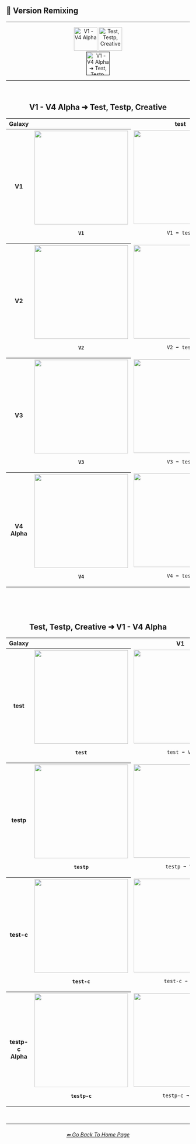 <h2>🧬 Version Remixing</h2>

<hr><!--------------->

<div align="center">

[<img src="https://github.com/willwulfken/MidJourney-Styles-and-Keywords-Reference/blob/main/Images/Repo_Parts/Buttons/Comparison_Page_Buttons/Groups/button_v1-v4_alpha_inactive.webp?raw=true" alt="V1 - V4 Alpha" height="64" />](https://github.com/willwulfken/MidJourney-Styles-and-Keywords-Reference/blob/main/Pages/Comparison_Pages/Version_Remixing/V1-V4_Alpha.md)
[<img src="https://github.com/willwulfken/MidJourney-Styles-and-Keywords-Reference/blob/main/Images/Repo_Parts/Buttons/Comparison_Page_Buttons/Groups/button_test_testp_creative_inactive.webp?raw=true" alt="Test, Testp, Creative" height="64" />](https://github.com/willwulfken/MidJourney-Styles-and-Keywords-Reference/blob/main/Pages/Comparison_Pages/Version_Remixing/test_testp_creative.md)
<br>
[<img src="https://github.com/willwulfken/MidJourney-Styles-and-Keywords-Reference/blob/main/Images/Repo_Parts/Buttons/Comparison_Page_Buttons/Groups/button_v1-v4_alpha_test_testp_creative_active.webp?raw=true" alt="V1 - V4 Alpha ➜ Test, Testp, Creative" height="64" />]()

</div>

<hr>
<br>

<div align="center">

<h2>V1 - V4 Alpha ➜ Test, Testp, Creative</h2>
<table>
	<tr align=center valign=middle>
		<th>Galaxy</th>
		<th></th>
		<th>test</th>
		<th>testp</th>
		<th>test creative</th>
		<th>testp creative</th>
	</tr>
	<tr align=center valign=middle>
		<th>V1</th>
		<th><img src="https://github.com/willwulfken/MidJourney-Styles-and-Keywords-Reference/blob/main/Images/Comparison_Page_Images/Version_Remixing/MJ_V1/Galaxy_V1_(1).png?raw=true" width="256" /><p><b><code>V1</code></b></p></th>
		<td><img src="https://github.com/willwulfken/MidJourney-Styles-and-Keywords-Reference/blob/main/Images/Comparison_Page_Images/Version_Remixing/MJ_V1/Galaxy_V1_test_(1).png?raw=true" width="256" /><p><code>V1 ➡ test</code></p></td>
		<td><img src="https://github.com/willwulfken/MidJourney-Styles-and-Keywords-Reference/blob/main/Images/Comparison_Page_Images/Version_Remixing/MJ_V1/Galaxy_V1_testp_(1).png?raw=true" width="256" /><p><code>V1 ➡ testp</code></p></td>
		<td><img src="https://github.com/willwulfken/MidJourney-Styles-and-Keywords-Reference/blob/main/Images/Comparison_Page_Images/Version_Remixing/MJ_V1/Galaxy_V1_test-creative_(2).png?raw=true" width="256" /><p><code>V1 ➡ test creative</code></p></td>
		<td><img src="https://github.com/willwulfken/MidJourney-Styles-and-Keywords-Reference/blob/main/Images/Comparison_Page_Images/Version_Remixing/MJ_V1/Galaxy_V1_testp-creative_(2).png?raw=true" width="256" /><p><code>V1 ➡ testp creative</code></p></td>
	</tr>
	<tr align=center valign=middle>
		<th>V2</th>
		<th><img src="https://github.com/willwulfken/MidJourney-Styles-and-Keywords-Reference/blob/main/Images/Comparison_Page_Images/Version_Remixing/MJ_V2/Galaxy_V2_(4).png?raw=true" width="256" /><p><b><code>V2</code></b></p></th>
		<td><img src="https://github.com/willwulfken/MidJourney-Styles-and-Keywords-Reference/blob/main/Images/Comparison_Page_Images/Version_Remixing/MJ_V2/Galaxy_V2_test_(1).png?raw=true" width="256" /><p><code>V2 ➡ test</code></p></td>
		<td><img src="https://github.com/willwulfken/MidJourney-Styles-and-Keywords-Reference/blob/main/Images/Comparison_Page_Images/Version_Remixing/MJ_V2/Galaxy_V2_testp_(1).png?raw=true" width="256" /><p><code>V2 ➡ testp</code></p></td>
		<td><img src="https://github.com/willwulfken/MidJourney-Styles-and-Keywords-Reference/blob/main/Images/Comparison_Page_Images/Version_Remixing/MJ_V2/Galaxy_V2_test-creative_(1).png?raw=true" width="256" /><p><code>V2 ➡ test creative</code></p></td>
		<td><img src="https://github.com/willwulfken/MidJourney-Styles-and-Keywords-Reference/blob/main/Images/Comparison_Page_Images/Version_Remixing/MJ_V2/Galaxy_V2_testp-creative_(1).png?raw=true" width="256" /><p><code>V2 ➡ testp creative</code></p></td>
	</tr>
	<tr align=center valign=middle>
		<th>V3</th>
		<th><img src="https://github.com/willwulfken/MidJourney-Styles-and-Keywords-Reference/blob/main/Images/Comparison_Page_Images/Version_Remixing/MJ_V3/Galaxy_V3_(3).png?raw=true" width="256" /><p><b><code>V3</code></b></p></th>
		<td><img src="https://github.com/willwulfken/MidJourney-Styles-and-Keywords-Reference/blob/main/Images/Comparison_Page_Images/Version_Remixing/MJ_V3/Galaxy_V3_test_(1).png?raw=true" width="256" /><p><code>V3 ➡ test</code></p></td>
		<td><img src="https://github.com/willwulfken/MidJourney-Styles-and-Keywords-Reference/blob/main/Images/Comparison_Page_Images/Version_Remixing/MJ_V3/Galaxy_V3_testp_(1).png?raw=true" width="256" /><p><code>V3 ➡ testp</code></p></td>
		<td><img src="https://github.com/willwulfken/MidJourney-Styles-and-Keywords-Reference/blob/main/Images/Comparison_Page_Images/Version_Remixing/MJ_V3/Galaxy_V3_test-creative_(1).png?raw=true" width="256" /><p><code>V3 ➡ test creative</code></p></td>
		<td><img src="https://github.com/willwulfken/MidJourney-Styles-and-Keywords-Reference/blob/main/Images/Comparison_Page_Images/Version_Remixing/MJ_V3/Galaxy_V3_testp-creative_(1).png?raw=true" width="256" /><p><code>V3 ➡ testp creative</code></p></td>
	</tr>
	<tr align=center valign=middle>
		<th>V4 Alpha</th>
		<th><img src="https://github.com/willwulfken/MidJourney-Styles-and-Keywords-Reference/blob/main/Images/Comparison_Page_Images/Version_Remixing/MJ_V4_Alpha/Galaxy_V4_(2).png?raw=true" width="256" /><p><b><code>V4</code></b></p></th>
		<td><img src="https://github.com/willwulfken/MidJourney-Styles-and-Keywords-Reference/blob/main/Images/Comparison_Page_Images/Version_Remixing/MJ_V4_Alpha/Galaxy_V4_test_(2).png?raw=true" width="256" /><p><code>V4 ➡ test</code></p></td>
		<td><img src="https://github.com/willwulfken/MidJourney-Styles-and-Keywords-Reference/blob/main/Images/Comparison_Page_Images/Version_Remixing/MJ_V4_Alpha/Galaxy_V4_testp_(2).png?raw=true" width="256" /><p><code>V4 ➡ testp</code></p></td>
		<td><img src="https://github.com/willwulfken/MidJourney-Styles-and-Keywords-Reference/blob/main/Images/Comparison_Page_Images/Version_Remixing/MJ_V4_Alpha/Galaxy_V4_test-creative_(2).png?raw=true" width="256" /><p><code>V4 ➡ test creative</code></p></td>
		<td><img src="https://github.com/willwulfken/MidJourney-Styles-and-Keywords-Reference/blob/main/Images/Comparison_Page_Images/Version_Remixing/MJ_V4_Alpha/Galaxy_V4_testp-creative_(2).png?raw=true" width="256" /><p><code>V4 ➡ testp creative</code></p></td>
	</tr>
</table>

<br><br><br>

<h2>Test, Testp, Creative ➜ V1 - V4 Alpha</h2>
<table>
	<tr align=center valign=middle>
		<th>Galaxy</th>
		<th></th>
		<th>V1</th>
		<th>V2</th>
		<th>V3</th>
		<th>V4</th>
	</tr>
	<tr align=center valign=middle>
		<th>test</th>
		<th><img src="https://github.com/willwulfken/MidJourney-Styles-and-Keywords-Reference/blob/main/Images/Comparison_Page_Images/Version_Remixing/test/Galaxy_test_(1).png?raw=true" width="256" /><p><b><code>test</code></b></p></th>
		<td><img src="https://github.com/willwulfken/MidJourney-Styles-and-Keywords-Reference/blob/main/Images/Comparison_Page_Images/Version_Remixing/test/Galaxy_test_V1_(2).png?raw=true" width="256" /><p><code>test ➡ V1</code></p></td>
		<td><img src="https://github.com/willwulfken/MidJourney-Styles-and-Keywords-Reference/blob/main/Images/Comparison_Page_Images/Version_Remixing/test/Galaxy_test_V2_(3).png?raw=true" width="256" /><p><code>test ➡ V2</code></p></td>
		<td><img src="https://github.com/willwulfken/MidJourney-Styles-and-Keywords-Reference/blob/main/Images/Comparison_Page_Images/Version_Remixing/test/Galaxy_test_V3_(4).png?raw=true" width="256" /><p><code>test ➡ V3</code></p></td>
		<td><img src="https://github.com/willwulfken/MidJourney-Styles-and-Keywords-Reference/blob/main/Images/Comparison_Page_Images/Version_Remixing/test/Galaxy_test_V4_(3).png?raw=true" width="256" /><p><code>test ➡ V4</code></p></td>
	</tr>
	<tr align=center valign=middle>
		<th>testp</th>
		<th><img src="https://github.com/willwulfken/MidJourney-Styles-and-Keywords-Reference/blob/main/Images/Comparison_Page_Images/Version_Remixing/testp/Galaxy_testp_(2).png?raw=true" width="256" /><p><b><code>testp</code></b></p></th>
		<td><img src="https://github.com/willwulfken/MidJourney-Styles-and-Keywords-Reference/blob/main/Images/Comparison_Page_Images/Version_Remixing/testp/Galaxy_testp_V1_(2).png?raw=true" width="256" /><p><code>testp ➡ V1</code></p></td>
		<td><img src="https://github.com/willwulfken/MidJourney-Styles-and-Keywords-Reference/blob/main/Images/Comparison_Page_Images/Version_Remixing/testp/Galaxy_testp_V2_(1).png?raw=true" width="256" /><p><code>testp ➡ V2</code></p></td>
		<td><img src="https://github.com/willwulfken/MidJourney-Styles-and-Keywords-Reference/blob/main/Images/Comparison_Page_Images/Version_Remixing/testp/Galaxy_testp_V3_(2).png?raw=true" width="256" /><p><code>testp ➡ V3</code></p></td>
		<td><img src="https://github.com/willwulfken/MidJourney-Styles-and-Keywords-Reference/blob/main/Images/Comparison_Page_Images/Version_Remixing/testp/Galaxy_testp_V4_(2).png?raw=true" width="256" /><p><code>testp ➡ V4</code></p></td>
	</tr>
	<tr align=center valign=middle>
		<th>test-c</th>
		<th><img src="https://github.com/willwulfken/MidJourney-Styles-and-Keywords-Reference/blob/main/Images/Comparison_Page_Images/Version_Remixing/test-creative/Galaxy_test-creative_(2).png?raw=true" width="256" /><p><b><code>test-c</code></b></p></th>
		<td><img src="https://github.com/willwulfken/MidJourney-Styles-and-Keywords-Reference/blob/main/Images/Comparison_Page_Images/Version_Remixing/test-creative/Galaxy_test-creative_V1_(2).png?raw=true" width="256" /><p><code>test-c ➡ V1</code></p></td>
		<td><img src="https://github.com/willwulfken/MidJourney-Styles-and-Keywords-Reference/blob/main/Images/Comparison_Page_Images/Version_Remixing/test-creative/Galaxy_test-creative_V2_(4).png?raw=true" width="256" /><p><code>test-c ➡ V2</code></p></td>
		<td><img src="https://github.com/willwulfken/MidJourney-Styles-and-Keywords-Reference/blob/main/Images/Comparison_Page_Images/Version_Remixing/test-creative/Galaxy_test-creative_V3_(2).png?raw=true" width="256" /><p><code>test-c ➡ V3</code></p></td>
		<td><img src="https://github.com/willwulfken/MidJourney-Styles-and-Keywords-Reference/blob/main/Images/Comparison_Page_Images/Version_Remixing/test-creative/Galaxy_test-creative_V4_(1).png?raw=true" width="256" /><p><code>test-c ➡ V4</code></p></td>
	</tr>
	<tr align=center valign=middle>
		<th>testp-c Alpha</th>
		<th><img src="https://github.com/willwulfken/MidJourney-Styles-and-Keywords-Reference/blob/main/Images/Comparison_Page_Images/Version_Remixing/testp-creative/Galaxy_testp-creative_(2).png?raw=true" width="256" /><p><b><code>testp-c</code></b></p></th>
		<td><img src="https://github.com/willwulfken/MidJourney-Styles-and-Keywords-Reference/blob/main/Images/Comparison_Page_Images/Version_Remixing/testp-creative/Galaxy_testp-creative_V1_(1).png?raw=true" width="256" /><p><code>testp-c ➡ V1</code></p></td>
		<td><img src="https://github.com/willwulfken/MidJourney-Styles-and-Keywords-Reference/blob/main/Images/Comparison_Page_Images/Version_Remixing/testp-creative/Galaxy_testp-creative_V2_(2).png?raw=true" width="256" /><p><code>testp-c ➡ V2</code></p></td>
		<td><img src="https://github.com/willwulfken/MidJourney-Styles-and-Keywords-Reference/blob/main/Images/Comparison_Page_Images/Version_Remixing/testp-creative/Galaxy_testp-creative_V3_(1).png?raw=true" width="256" /><p><code>testp-c ➡ V3</code></p></td>
		<td><img src="https://github.com/willwulfken/MidJourney-Styles-and-Keywords-Reference/blob/main/Images/Comparison_Page_Images/Version_Remixing/testp-creative/Galaxy_testp-creative_V4_(1).png?raw=true" width="256" /><p><code>testp-c ➡ V4</code></p></td>
	</tr>
</table>

</div>


<br>

<hr><!--------------->
<div align="center">
<h6><a href="https://github.com/willwulfken/MidJourney-Styles-and-Keywords-Reference/blob/main/README.md">⬅ Go Back To Home Page</a></h6>
</div>